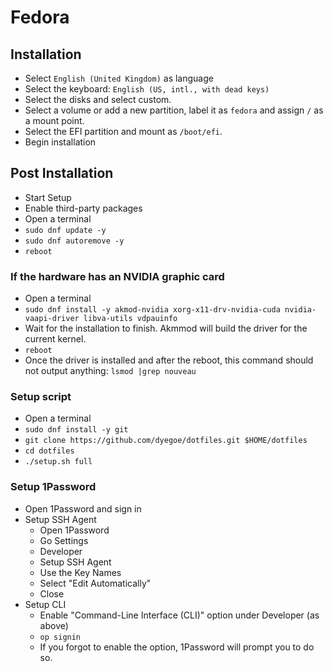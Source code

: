 # Fedora

## Installation

- Select `English (United Kingdom)` as language
- Select the keyboard: `English (US, intl., with dead keys)`
- Select the disks and select custom.
- Select a volume or add a new partition, label it as `fedora` and assign `/` as a mount point.
- Select the EFI partition and mount as `/boot/efi`.
- Begin installation

## Post Installation

- Start Setup
- Enable third-party packages
- Open a terminal
- `sudo dnf update -y`
- `sudo dnf autoremove -y`
- `reboot`

### If the hardware has an NVIDIA graphic card

- Open a terminal
- `sudo dnf install -y akmod-nvidia xorg-x11-drv-nvidia-cuda nvidia-vaapi-driver libva-utils vdpauinfo`
- Wait for the installation to finish. Akmmod will build the driver for the current kernel.
- `reboot`
- Once the driver is installed and after the reboot, this command should not output anything: `lsmod |grep nouveau`

### Setup script

- Open a terminal
- `sudo dnf install -y git`
- `git clone https://github.com/dyegoe/dotfiles.git $HOME/dotfiles`
- `cd dotfiles`
- `./setup.sh full`

### Setup 1Password

- Open 1Password and sign in
- Setup SSH Agent
  - Open 1Password
  - Go Settings
  - Developer
  - Setup SSH Agent
  - Use the Key Names
  - Select "Edit Automatically"
  - Close
- Setup CLI
  - Enable "Command-Line Interface (CLI)" option under Developer (as above)
  - `op signin`
  - If you forgot to enable the option, 1Password will prompt you to do so.
